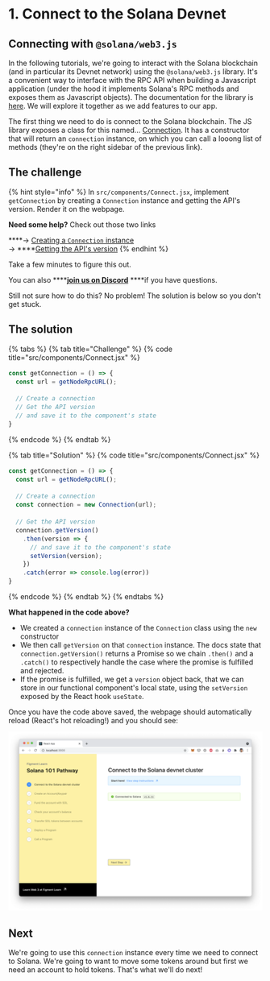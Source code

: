 # 1. Connect to the Solana Devnet

## Connecting with `@solana/web3.js`

In the following tutorials, we're going to interact with the Solana blockchain \(and in particular its Devnet network\) using the `@solana/web3.js` library. It's a convenient way to interface with the RPC API when building a Javascript application \(under the hood it implements Solana's RPC methods and exposes them as Javascript objects\). The documentation for the library is [here](https://solana-labs.github.io/solana-web3.js/). We will explore it together as we add features to our app.

The first thing we need to do is connect to the Solana blockchain. The JS library exposes a class for this named... [Connection](https://solana-labs.github.io/solana-web3.js/classes/connection.html). It has a constructor that will return an `connection` instance, on which you can call a looong list of methods \(they're on the right sidebar of the previous link\).

## The challenge

{% hint style="info" %}
In `src/components/Connect.jsx`, implement `getConnection` by creating a `Connection` instance and getting the API's version. Render it on the webpage.

**Need some help?** Check out those two links

   ****→  [Creating a `Connection` instance](https://solana-labs.github.io/solana-web3.js/classes/connection.html#constructor)  
   →  ****[Getting the API's version](https://solana-labs.github.io/solana-web3.js/classes/connection.html#getversion)
{% endhint %}

Take a few minutes to figure this out.

You can also ****[**join us on Discord**](https://discord.gg/fszyM7K) ****if you have questions.

Still not sure how to do this? No problem! The solution is below so you don't get stuck.

## The solution

{% tabs %}
{% tab title="Challenge" %}
{% code title="src/components/Connect.jsx" %}
```jsx
const getConnection = () => {
  const url = getNodeRpcURL();
  
  // Create a connection
  // Get the API version
  // and save it to the component's state
}
```
{% endcode %}
{% endtab %}

{% tab title="Solution" %}
{% code title="src/components/Connect.jsx" %}
```javascript
const getConnection = () => {
  const url = getNodeRpcURL();
  
  // Create a connection
  const connection = new Connection(url);
  
  // Get the API version
  connection.getVersion()
    .then(version => {
      // and save it to the component's state  
      setVersion(version);
    })
    .catch(error => console.log(error))
}
```
{% endcode %}
{% endtab %}
{% endtabs %}

**What happened in the code above?**

* We created a `connection` instance of the `Connection` class using the `new` constructor
* We then call `getVersion` on that `connection` instance. The docs state that `connection.getVersion()` returns a Promise so we chain `.then()` and a `.catch()` to respectively handle the case where the promise is fulfilled and rejected.
* If the promise is fulfilled, we get a `version` object back, that we can store in our functional component's local state, using the `setVersion` exposed by the React hook `useState`.

Once you have the code above saved, the webpage should automatically reload \(React's hot reloading!\) and you should see:

![](../../../.gitbook/assets/screen-shot-2021-06-14-at-10.47.58-pm%20%281%29.png)

## Next

We're going to use this `connection` instance every time we need to connect to Solana. We're going to want to move some tokens around but first we need an account to hold tokens. That's what we'll do next!

